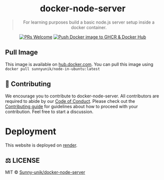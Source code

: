 <div align="center">

# docker-node-server

> For learning purposes build a basic node.js server setup inside a docker container.

[![PRs Welcome](https://img.shields.io/badge/PRs-welcome-brightgreen.svg?style=flat-square)](https://github.com/Sunny-unik/docker-node-server)
[![Push Docker image to GHCR & Docker Hub](https://github.com/Sunny-unik/docker-node-server/actions/workflows/ci.yml/badge.svg)](https://github.com/Sunny-unik/docker-node-server/actions/workflows/ci.yml)

</div>

## Pull Image

This image is available on [hub.docker.com](https://hub.docker.com). You can pull this image using `docker pull sunnyunik/node-in-ubuntu:latest`

## 🤝 Contributing

We encourage you to contribute to docker-node-server. All contributors are required to abide by our [Code of Conduct](/docs/Code-of-conduct.md). Please check out the [Contributing guide](/docs/Contributing.md) for guidelines about how to proceed with your contribution.
Feel free to start a discussion.

# Deployment

This website is deployed on [render](https://render.com).

## ⚖️ LICENSE

MIT © [Sunny-unik/docker-node-server](LICENSE)
